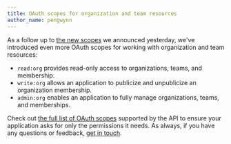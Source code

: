 ```yaml
---
title: OAuth scopes for organization and team resources
author_name: pengwynn
---
```

As a follow up to [the new scopes][yesterday] we announced yesterday, we've
introduced even more OAuth scopes for working with organization and team
resources:

- `read:org` provides read-only access to organizations, teams, and membership.
- `write:org` allows an application to publicize and unpublicize an organization membership.
- `admin:org` enables an application to fully manage organizations, teams, and memberships.

Check out [the full list of OAuth scopes][scopes] supported by the API to
ensure your application asks for only the permissions it needs. As always, if
you have any questions or feedback, [get in touch][contact].

[yesterday]: http://developer.github.com/changes/2014-02-24-finer-grained-scopes-for-ssh-keys/
[scopes]: /v3/oauth/#scopes
[contact]: https://github.com/contact?form[subject]=API+org+scopes
